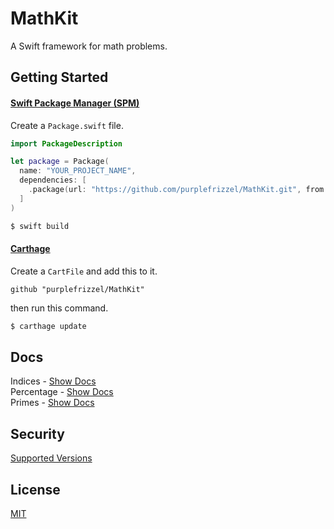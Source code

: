 # MathKit
A Swift framework for math problems.


## Getting Started

#### [Swift Package Manager (SPM)](https://github.com/apple/swift-package-manager#getting-started)

Create a `Package.swift` file.
```swift
import PackageDescription

let package = Package(
  name: "YOUR_PROJECT_NAME",
  dependencies: [
    .package(url: "https://github.com/purplefrizzel/MathKit.git", from: "master")
  ]
)
```

```bash
$ swift build
```

#### [Carthage](https://github.com/Carthage/Carthage)

Create a `CartFile` and add this to it.
```carthage
github "purplefrizzel/MathKit"
```
then run this command.
```bash
$ carthage update
```

## Docs

Indices - [Show Docs](https://github.com/purplefrizzel/MathKit/blob/master/Docs/Indices.md)<br>
Percentage - [Show Docs](https://github.com/purplefrizzel/MathKit/blob/master/Docs/Percentage.md)<br>
Primes - [Show Docs](https://github.com/purplefrizzel/MathKit/blob/master/Docs/Primes.md)


## Security

[Supported Versions](https://github.com/purplefrizzel/MathKit/blob/master/SECURITY.md)


## License

[MIT](https://github.com/purplefrizzel/MathKit/blob/master/LICENSE)
